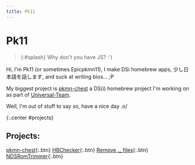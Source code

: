 ```yaml
---
title: Pk11
---
```


# Pk11

> {:#splash}
Why don't you have JS? :'(

Hi, I'm Pk11 (or sometimes Epicpkmn11), I make DSi homebrew apps, 少し日本語を話します, and suck at writing bios... ;P

My biggest project is [pkmn-chest](https://universal-team.github.io/pkmn-chest) a DS(i) homebrew project I'm working on as part of [Universal-Team](https://universal-team.github.io).

Well, I'm out of stuff to say so, have a nice day .o/

{:.center #projects}
## Projects:
[pkmn-chest](https://github.com/Universal-Team/pkmn-chest){:.btn}
[HBChecker](HBChecker){:.btn}
[Remove ._ files](https://github.com/Epicpkmn11/Remove-._-files){:.btn}
[NDSRomTrimmer](https://github.com/Epicpkmn11/NDSRomTrimmer){:.btn}

<script src="/assets/js/splashes.js"></script>
